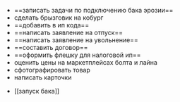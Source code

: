* ==записать задачи по подключению бака эрозии==
* сделать брызговик на кобург
* ==добавить в ип кода==
* ==написать заявление на отпуск==
* ==написать заявление на увольнение==
* ==составить договор== 
* ==оформить флешку для налоговой ип==
* оценить цены на маркетплейсах болта и лайна
* сфотографировать товар
* написать карточки
- [[запуск бака]]